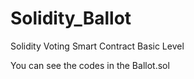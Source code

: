 # Solidity_Ballot
Solidity Voting Smart Contract Basic Level

You can see the codes in the Ballot.sol
